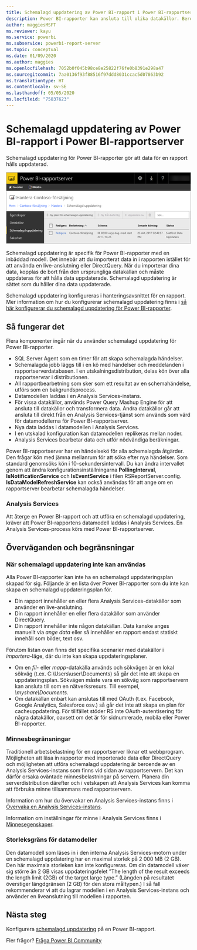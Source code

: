 ```yaml
---
title: Schemalagd uppdatering av Power BI-rapport i Power BI-rapportserver
description: Power BI-rapporter kan ansluta till olika datakällor. Beroende på hur data används, finns olika datakällor tillgängliga.
author: maggiesMSFT
ms.reviewer: kayu
ms.service: powerbi
ms.subservice: powerbi-report-server
ms.topic: conceptual
ms.date: 01/09/2020
ms.author: maggies
ms.openlocfilehash: 7052b0f045b98ce8e25822f76fe0b8391e298a47
ms.sourcegitcommit: 7aa0136f93f88516f97ddd8031ccac5d07863b92
ms.translationtype: HT
ms.contentlocale: sv-SE
ms.lasthandoff: 05/05/2020
ms.locfileid: "75837623"
---
```

# <a name="power-bi-report-scheduled-refresh-in-power-bi-report-server"></a>Schemalagd uppdatering av Power BI-rapport i Power BI-rapportserver
Schemalagd uppdatering för Power BI-rapporter gör att data för en rapport hålls uppdaterad.

![Schemalagd uppdatering i Power BI-rapportserver](media/scheduled-refresh/scheduled-refresh-success.png)

Schemalagd uppdatering är specifik för Power BI-rapporter med en inbäddad modell. Det innebär att du importerat data in i rapporten istället för att använda en live-anslutning eller DirectQuery. När du importerar dina data, kopplas de bort från den ursprungliga datakällan och måste uppdateras för att hålla data uppdaterade. Schemalagd uppdatering är sättet som du håller dina data uppdaterade.

Schemalagd uppdatering konfigureras i hanteringsavsnittet för en rapport. Mer information om hur du konfigurerar schemalagd uppdatering finns i [så här konfigurerar du schemalagd uppdatering för Power BI-rapporter](configure-scheduled-refresh.md).

## <a name="how-this-works"></a>Så fungerar det
Flera komponenter ingår när du använder schemalagd uppdatering för Power BI-rapporter.

* SQL Server Agent som en timer för att skapa schemalagda händelser.
* Schemalagda jobb läggs till i en kö med händelser och meddelanden i rapportserverdatabasen. I en utskalningsdistribution, delas kön över alla rapportservrar i distributionen.
* All rapportbearbetning som sker som ett resultat av en schemahändelse, utförs som en bakgrundsprocess.
* Datamodellen laddas i en Analysis Services-instans.
* För vissa datakällor, används Power Query Mashup Engine för att ansluta till datakällor och transformera data. Andra datakällor går att ansluta till direkt från en Analysis Services-tjänst som används som värd för datamodellerna för Power BI-rapportserver.
* Nya data laddas i datamodellen i Analysis Services.
* I en utskalad konfiguration kan datamodellen replikeras mellan noder.
* Analysis Services bearbetar data och utför nödvändiga beräkningar.

Power BI-rapportserver har en händelsekö för alla schemalagda åtgärder. Den frågar kön med jämna mellanrum för att söka efter nya händelser. Som standard genomsöks kön i 10-sekundersintervall. Du kan ändra intervallet genom att ändra konfigurationsinställningarna **PollingInterval**, **IsNotificationService** och **IsEventService** i filen RSReportServer.config. **IsDataModelRefreshService** kan också användas för att ange om en rapportserver bearbetar schemalagda händelser.

### <a name="analysis-services"></a>Analysis Services
Att återge en Power BI-rapport och att utföra en schemalagd uppdatering, kräver att Power BI-rapportens datamodell laddas i Analysis Services. En Analysis Services-process körs med Power BI-rapportserver.

## <a name="considerations-and-limitations"></a>Överväganden och begränsningar
### <a name="when-scheduled-refresh-cant-be-used"></a>När schemalagd uppdatering inte kan användas
Alla Power BI-rapporter kan inte ha en schemalagd uppdateringsplan skapad för sig. Följande är en lista över Power BI-rapporter som du inte kan skapa en schemalagd uppdateringsplan för.

* Din rapport innehåller en eller flera Analysis Services-datakällor som använder en live-anslutning.
* Din rapport innehåller en eller flera datakällor som använder DirectQuery.
* Din rapport innehåller inte någon datakällan. Data kanske anges manuellt via *ange data* eller så innehåller en rapport endast statiskt innehåll som bilder, text osv.

Förutom listan ovan finns det specifika scenarier med datakällor i *importera*-läge, där du inte kan skapa uppdateringsplaner.

* Om en *fil*- eller *mapp*-datakälla används och sökvägen är en lokal sökväg (t.ex. C:\Users\user\Documents) så går det inte att skapa en uppdateringsplan. Sökvägen måste vara en sökväg som rapportservern kan ansluta till som en nätverksresurs. Till exempel, *\\myshare\Documents*.
* Om datakällan enbart kan anslutas till med OAuth (t.ex. Facebook, Google Analytics, Salesforce osv.) så går det inte att skapa en plan för cacheuppdatering. För tillfället stöder RS inte OAuth-autentisering för några datakällor, oavsett om det är för sidnumrerade, mobila eller Power BI-rapporter.

### <a name="memory-limits"></a>Minnesbegränsningar
Traditionell arbetsbelastning för en rapportserver liknar ett webbprogram. Möjligheten att läsa in rapporter med importerade data eller DirectQuery och möjligheten att utföra schemalagd uppdatering är beroende av en Analysis Services-instans som finns vid sidan av rapportservern. Det kan därför orsaka oväntade minnesbelastningar på servern. Planera din serverdistribution därefter och i vetskapen att Analysis Services kan komma att förbruka minne tillsammans med rapportservern.

Information om hur du övervakar en Analysis Services-instans finns i [Övervaka en Analysis Services-instans](https://docs.microsoft.com/sql/analysis-services/instances/monitor-an-analysis-services-instance).

Information om inställningar för minne i Analysis Services finns i [Minnesegenskaper](https://docs.microsoft.com/sql/analysis-services/server-properties/memory-properties).

### <a name="data-model-size-limit"></a>Storleksgräns för datamodeller
Den datamodell som läses in i den interna Analysis Services-motorn under en schemalagd uppdatering har en maximal storlek på 2 000 MB (2 GB). Den här maximala storleken kan inte konfigureras. Om din datamodell växer sig större än 2 GB visas uppdateringsfelet ”The length of the result exceeds the length limit (2GB) of the target large type.” (Längden på resultatet överstiger längdgränsen (2 GB) för den stora måltypen.) I så fall rekommenderar vi att du lagrar modellen i en Analysis Services-instans och använder en liveanslutning till modellen i rapporten.

## <a name="next-steps"></a>Nästa steg
Konfigurera [schemalagd uppdatering](configure-scheduled-refresh.md) på en Power BI-rapport.

Fler frågor? [Fråga Power BI Community](https://community.powerbi.com/)
